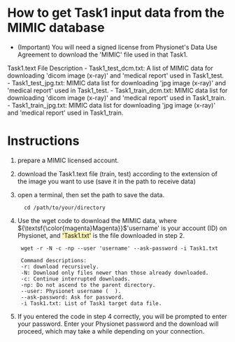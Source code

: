 # How to get Task1 input data from the MIMIC database

- (Important) You will need a signed license from Physionet's Data Use Agreement to download the 'MIMIC' file used in that Task1.

Task1.text File Description
	- Task1_test_dcm.txt: A list of MIMIC data for downloading 'dicom image (x-ray)' and 'medical report' used in Task1_test.
	- Task1_test_jpg.txt: MIMIC data list for downloading 'jpg image (x-ray)' and 'medical report' used in Task1_test.
	- Task1_train_dcm.txt: MIMIC data list for downloading 'dicom image (x-ray)' and 'medical report' used in Task1_train.
	- Task1_train_jpg.txt: MIMIC data list for downloading 'jpg image (x-ray)' and 'medical report' used in Task1_train.

# Instructions

1. prepare a MIMIC licensed account.

2. download the Task1.text file (train, test) according to the extension of the image you want to use (save it in the path to receive data)

3. open a terminal, then set the path to save the data.
	>
		 cd /path/to/your/directory

4. Use the wget code to download the MIMIC data, where ${\textsf{\color{magenta}Magenta}}$'username'</span> is your account (ID) on Physionet, and <span style='background-color: #fff5b1'>'Task1.txt'</span> is the file downloaded in step 2.

	>
		wget -r -N -c -np --user 'username' --ask-password -i Task1.txt
	
	> 
	
		Command descriptions:
		-r: download recursively.
		-N: Download only files newer than those already downloaded.
		-c: Continue interrupted downloads.
		-np: Do not ascend to the parent directory.
		--user: Physionet username (  ).
		--ask-password: Ask for password.
		-i Task1.txt: List of Task1 target data file.

5. If you entered the code in step 4 correctly, you will be prompted to enter your password. Enter your Physionet password and the download will proceed, which may take a while depending on your connection.

